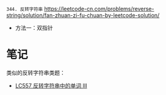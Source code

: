 
`344. 反转字符串` https://leetcode-cn.com/problems/reverse-string/solution/fan-zhuan-zi-fu-chuan-by-leetcode-solution/
- 方法一：双指针

# 笔记

类似的反转字符串类题：
- [LC557 反转字符串中的单词 III](https://github.com/BIAOXYZ/variousCodes/tree/master/_CodeTopics/LeetCode/000557)
